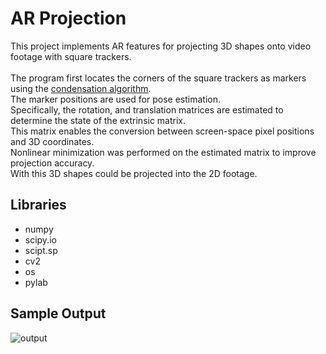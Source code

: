 # AR Projection
This project implements AR features for projecting 3D shapes onto video footage with square trackers. </br></br>
The program first locates the corners of the square trackers as markers using the [condensation algorithm](https://en.wikipedia.org/wiki/Condensation_algorithm).</br>
The marker positions are used for pose estimation. </br>
Specifically, the rotation, and translation matrices are estimated to determine the state of the extrinsic matrix. </br>
This matrix enables the conversion between screen-space pixel positions and 3D coordinates.  </br>
Nonlinear minimization was performed on the estimated matrix to improve projection accuracy. </br>
With this 3D shapes could be projected into the 2D footage.

## Libraries
* numpy
* scipy.io
* scipt.sp
* cv2
* os
* pylab
  
## Sample Output
![output](https://github.com/XDDz123/ar-projection/assets/20507222/553b696f-16fa-4ccd-86d8-590ca7fa8716)
